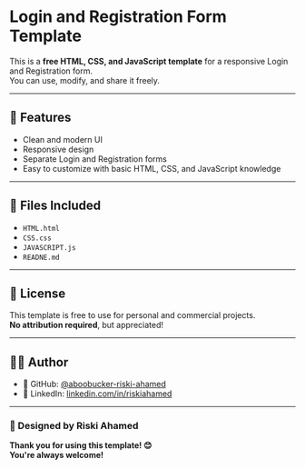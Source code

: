 # Login and Registration Form Template

This is a **free HTML, CSS, and JavaScript template** for a responsive Login and Registration form.  
You can use, modify, and share it freely.

---

## 🔧 Features
- Clean and modern UI
- Responsive design
- Separate Login and Registration forms
- Easy to customize with basic HTML, CSS, and JavaScript knowledge

---

## 📁 Files Included
- `HTML.html`
- `CSS.css`
- `JAVASCRIPT.js`
- `READNE.md`

---

## 📄 License
This template is free to use for personal and commercial projects.  
**No attribution required**, but appreciated!

---

## 🙋‍♂️ Author

- 🐙 GitHub: [@aboobucker-riski-ahamed](https://github.com/aboobucker-riski-ahamed)  
- 🔗 LinkedIn: [linkedin.com/in/riskiahamed](https://linkedin.com/in/riskiahamed)

---

### 🎨 Designed by **Riski Ahamed**

**Thank you for using this template! 😊**  
**You're always welcome!**